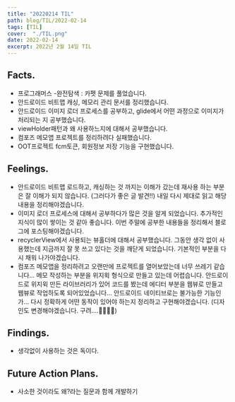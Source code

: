 ```yaml
---
title: "20220214 TIL"
path: blog/TIL/2022-02-14
tags: [TIL]
cover:  "./TIL.png"
date: 2022-02-14
excerpt: 2022년 2월 14일 TIL
---
```


## Facts.

- 프로그래머스 -완전탐색 : 카펫 문제를 풀었습니다.
- 안드로이드 비트맵 캐싱, 메모리 관리 문서를 정리했습니다.
- 안드로이드 이미지 로더 프로세스를 공부하고, glide에서 어떤 과정으로 이미지가 처리되는 지 공부했습니다.
- viewHolder패턴과 왜 사용하느지에 대해서 공부했습니다.
- 컴포즈 메모앱 프로젝트를 정리하려다 실패했습니다.
- OOT프로젝트 fcm토큰, 회원정보 저장 기능을 구현했습니다.

## Feelings.

- 안드로이드 비트맵 로드하고, 캐싱하는 것 까지는 이해가 갔는데 재사용 하는 부분은 잘 이해가 되지 않습니다. (그러다가 좋은 글 발견!!) 내일 다시 제대로 읽고 해당 내용을 정리해야겠습니다.
- 이미지 로더 프로세스에 대해서 공부하다가 많은 것을 알게 되었습니다. 추가적인 지식이 많이 쌓이는 것 같아 좋습니다. 이번 주말에 공부한 내용들을 정리해서 블로그에 포스팅해야겠습니다.
- recyclerView에서 사용되는 뷰홀더에 대해서 공부했습니다. 그동안 생각 없이 사용했는데 지금까지 잘 못 쓰고 있다는 것을 깨닫게 되었습니다. 기본적인 부분을 다시 채워 나가야겠습니다.
- 컴포즈 메모앱을 정리하려고 오랜만에 프로젝트를 열어보았는데 너무 쓰레기 같습니다... 메모 작성하는 부분을 위지윅 형식으로 만들고 있는데 어렵습니다. 안드로이드로 위지윅 만든 라이브러리가 있어 코드를 봤는데 에디터 부분을 웹뷰로 만들고 웹뷰로 작업하도록 되어있었습니다... 안드로이드 네이티브로는 불가능한 기능인가... 다시 정확하게 어떤 동작이 있어야 하는지 정리하고 구현해야겠습니다. (디자인도 변경해야겠습니다. 구려....🤮🤮🤮🤮)

## Findings.

- 생각없이 사용하는 것은 독이다.

## Future Action Plans.

- 사소한 것이라도 왜?라는 질문과 함께 개발하기